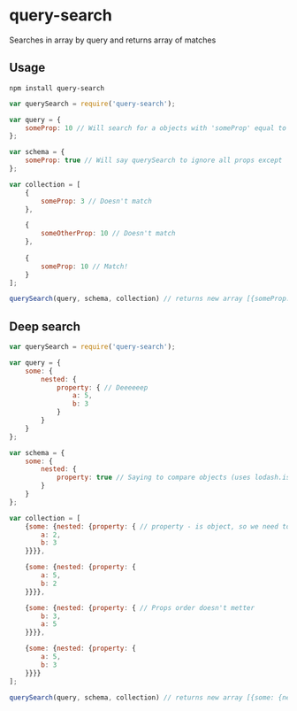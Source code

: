 # query-search
Searches in array by query and returns array of matches

## Usage

```npm install query-search```

```javascript
var querySearch = require('query-search');

var query = {
    someProp: 10 // Will search for a objects with 'someProp' equal to 10
};

var schema = {
    someProp: true // Will say querySearch to ignore all props except 'someProp'
};

var collection = [
    {
        someProp: 3 // Doesn't match
    },

    {
        someOtherProp: 10 // Doesn't match
    },
    
    {
        someProp: 10 // Match!
    }
];

querySearch(query, schema, collection) // returns new array [{someProp: 10}]
```

## Deep search

```javascript
var querySearch = require('query-search');

var query = {
    some: {
        nested: {
            property: { // Deeeeeep
                a: 5,
                b: 3
            }
        }
    }
};

var schema = {
    some: {
        nested: {
            property: true // Saying to compare objects (uses lodash.isEqual)
        }
    }
};

var collection = [
    {some: {nested: {property: { // property - is object, so we need to compare it's values and not the refs
        a: 2,
        b: 3
    }}}},

    {some: {nested: {property: {
        a: 5,
        b: 2
    }}}},

    {some: {nested: {property: { // Props order doesn't metter
        b: 3,
        a: 5
    }}}},

    {some: {nested: {property: {
        a: 5,
        b: 3
    }}}}
];

querySearch(query, schema, collection) // returns new array [{some: {nested: {property: {b: 3, a: 5}}}}, {some: {nested: {property: {a: 5, b: 3}}}}]
```